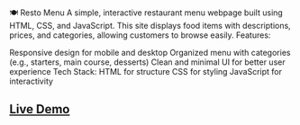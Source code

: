 🍽️ Resto Menu
A simple, interactive restaurant menu webpage built using HTML, CSS, and JavaScript. This site displays food items with descriptions, prices, and categories, allowing customers to browse easily.
Features:

Responsive design for mobile and desktop
Organized menu with categories (e.g., starters, main course, desserts)
Clean and minimal UI for better user experience
Tech Stack:
HTML for structure
CSS for styling
JavaScript for interactivity

## [Live Demo](https://shreedivya19.github.io/resto--menu/)
